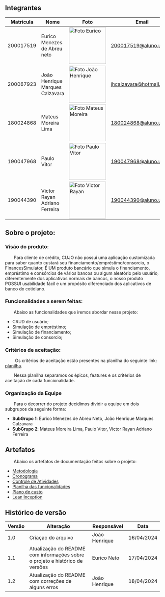 ## Integrantes

 | **Matrícula** | **Nome**                        | **Foto**                                                                                                  | **Email**               |
  | ------------- | ------------------------------- | --------------------------------------------------------------------------------------------------------- | ----------------------- |
  | 200017519     | Eurico Menezes de Abreu neto    | <img src="https://avatars.githubusercontent.com/u/64049043?v=4" width="120px;" alt="Foto Eurico"/>         | 200017519@aluno.unb.br  |
  | 200067923     | João Henrique Marques Calzavara | <img src="https://avatars.githubusercontent.com/u/71076129?v=4" width="120px;" alt="Foto João Henrique"/>  | jhcalzavara@hotmail.com |
  | 180024868     | Mateus Moreira Lima             | <img src="https://github.com/mateus-lm.png"                  width="120px;" alt="Foto Mateus Moreira"/>    | 180024868@aluno.unb.br  |
  | 190047968     | Paulo Vitor                     |  <img src="https://github.com/PauloAbiAcl.png"                  width="120px;" alt="Foto Paulo Vitor"/>      | 190047968@aluno.unb.br  |
  | 190044390     | Victor Rayan Adriano Ferreira   | <img src="https://github.com/victor-rayan.png"                  width="120px;" alt="Foto Victor Rayan"/>      | 190044390@aluno.unb.br  |
## Sobre o projeto:

### Visão do produto:

&emsp;&emsp;Para cliente de crédito, CUJO não possui uma aplicação customizada para saber quanto custará seu financiamento/empréstimo/consorcio, o FinancesSimulator, É UM produto bancário que simula o financiamento, empréstimo e consórcios de vários bancos ou algum aleatório pelo usuário, diferentemente dos aplicativos normais de bancos, o nosso produto POSSUI usabilidade fácil e um propósito diferenciado dos aplicativos de banco do cotidiano.

### Funcionalidades a serem feitas:

&emsp;&emsp;Abaixo as funcionalidades que iremos abordar nesse projeto:

- CRUD de usuário;
- Simulação de empréstimo;
- Simulação de financiamento;
- Simulação de consorcio;

### Critérios de aceitação:

&emsp;&emsp; Os critérios de aceitação estão presentes na planilha do seguinte link: [planilha](https://docs.google.com/spreadsheets/d/1H5mb4iS73AmVXcUuIG2dxXFkMyd6289nWqKq0rLbWsw/edit?usp=sharing).

&emsp;&emsp;Nessa planilha separamos os épicos, features e os critérios de aceitação de cada funcionalidade.

### Organização da Equipe

&emsp;&emsp;Para o decorrer do projeto decidimos dividir a equipe em dois subgrupos da seguinte forma:

- **SubGrupo 1**: Eurico Menezes de Abreu Neto, João Henrique Marques Calzavara
- **SubGrupo 2**: Mateus Moreira Lima, Paulo Vitor, Victor Rayan Adriano Ferreira

## Artefatos

&emsp;&emsp;Abaixo os artefatos de documentação feitos sobre o projeto:
- [Metodologia](docs/metodologia.md)
- [Cronograma](docs/projectControl/schedule.md)
- [Controle de Atividades](docs/projectControl/controleDeAtividade.md)
- [Planilha das funcionalidades](https://docs.google.com/spreadsheets/d/1H5mb4iS73AmVXcUuIG2dxXFkMyd6289nWqKq0rLbWsw/edit?usp=sharing)
- [Plano de custo](docs/planoCusto.md)
- [Lean Inception](docs/lean/index.md)

## Histórico de versão

| **Versão** | **Alteração**                                                                | **Responsável** | **Data**   |
| ---------- | ---------------------------------------------------------------------------- | --------------- | ---------- |
| 1.0        | Criaçao do arquivo                                                           | João Henrique   | 16/04/2024 |
| 1.1        | Atualização do README com informações sobre o projeto e histórico de versões | Eurico Neto     | 17/04/2024 |
| 1.2        | Atualização do README com correções de alguns erros | João Henrique    | 18/04/2024 |
